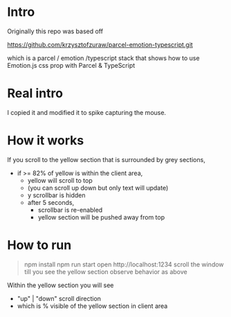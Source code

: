 # Intro
Originally this repo was based off

https://github.com/krzysztofzuraw/parcel-emotion-typescript.git 

which is a parcel / emotion /typescript stack that shows
how to use Emotion.js css prop with Parcel &amp; TypeScript

# Real intro
I copied it and modified it to spike capturing the mouse.

# How it works
If you scroll to the yellow section that is surrounded by grey sections,
- if >= 82% of yellow is within the client area,
    - yellow will scroll to top
    - (you can scroll up down but only text will update)
    - y scrollbar is hidden
    - after 5 seconds,
        - scrollbar is re-enabled
        - yellow section will be pushed away from top
        
# How to run
> npm install
> npm run start
> open http://localhost:1234
> scroll the window till you see the yellow section
> observe behavior as above

Within the yellow section you will see
- "up" | "down" scroll direction
- <number> which is % visible of the yellow section in client area